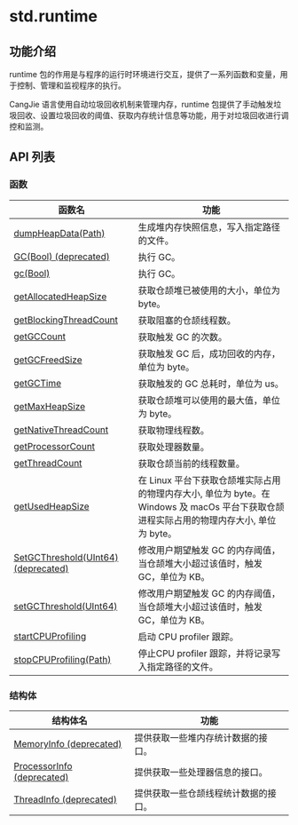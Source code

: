   
# std.runtime

## 功能介绍

runtime 包的作用是与程序的运行时环境进行交互，提供了一系列函数和变量，用于控制、管理和监视程序的执行。

CangJie 语言使用自动垃圾回收机制来管理内存，runtime 包提供了手动触发垃圾回收、设置垃圾回收的阈值、获取内存统计信息等功能，用于对垃圾回收进行调控和监测。

## API 列表

### 函数

函数名| 功能  
---|---  
[dumpHeapData\(Path\)](https://docs.cangjie-lang.cn/docs/1.0.1/libs/std/runtime/runtime_package_api/runtime_package_funcs.html#func-dumpheapdatapath)| 生成堆内存快照信息，写入指定路径的文件。  
[GC\(Bool\) \(deprecated\)](https://docs.cangjie-lang.cn/docs/1.0.1/libs/std/runtime/runtime_package_api/runtime_package_funcs.html#func-gcbool-deprecated)| 执行 GC。  
[gc\(Bool\)](https://docs.cangjie-lang.cn/docs/1.0.1/libs/std/runtime/runtime_package_api/runtime_package_funcs.html#func-gcbool)| 执行 GC。  
[getAllocatedHeapSize](https://docs.cangjie-lang.cn/docs/1.0.1/libs/std/runtime/runtime_package_api/runtime_package_funcs.html#func-getallocatedheapsize)| 获取仓颉堆已被使用的大小，单位为 byte。  
[getBlockingThreadCount](https://docs.cangjie-lang.cn/docs/1.0.1/libs/std/runtime/runtime_package_api/runtime_package_funcs.html#func-getblockingthreadcount)| 获取阻塞的仓颉线程数。  
[getGCCount](./libs/std/runtime/runtime_package_api/runtime_package_funcs.md)| 获取触发 GC 的次数。  
[getGCFreedSize](./libs/std/runtime/runtime_package_api/runtime_package_funcs.md)| 获取触发 GC 后，成功回收的内存，单位为 byte。  
[getGCTime](./libs/std/runtime/runtime_package_api/runtime_package_funcs.md)| 获取触发的 GC 总耗时，单位为 us。  
[getMaxHeapSize](https://docs.cangjie-lang.cn/docs/1.0.1/libs/std/runtime/runtime_package_api/runtime_package_funcs.html#func-getmaxheapsize)| 获取仓颉堆可以使用的最大值，单位为 byte。  
[getNativeThreadCount](https://docs.cangjie-lang.cn/docs/1.0.1/libs/std/runtime/runtime_package_api/runtime_package_funcs.html#func-getnativethreadcount)| 获取物理线程数。  
[getProcessorCount](https://docs.cangjie-lang.cn/docs/1.0.1/libs/std/runtime/runtime_package_api/runtime_package_funcs.html#func-getprocessorcount)| 获取处理器数量。  
[getThreadCount](https://docs.cangjie-lang.cn/docs/1.0.1/libs/std/runtime/runtime_package_api/runtime_package_funcs.html#func-getthreadcount)| 获取仓颉当前的线程数量。  
[getUsedHeapSize](https://docs.cangjie-lang.cn/docs/1.0.1/libs/std/runtime/runtime_package_api/runtime_package_funcs.html#func-getusedheapsize)| 在 Linux 平台下获取仓颉堆实际占用的物理内存大小, 单位为 byte。在 Windows 及 macOs 平台下获取仓颉进程实际占用的物理内存大小, 单位为 byte。  
[SetGCThreshold\(UInt64\) \(deprecated\)](https://docs.cangjie-lang.cn/docs/1.0.1/libs/std/runtime/runtime_package_api/runtime_package_funcs.html#func-setgcthresholduint64-deprecated)| 修改用户期望触发 GC 的内存阈值，当仓颉堆大小超过该值时，触发 GC，单位为 KB。  
[setGCThreshold\(UInt64\)](https://docs.cangjie-lang.cn/docs/1.0.1/libs/std/runtime/runtime_package_api/runtime_package_funcs.html#func-setgcthresholduint64)| 修改用户期望触发 GC 的内存阈值，当仓颉堆大小超过该值时，触发 GC，单位为 KB。  
[startCPUProfiling](https://docs.cangjie-lang.cn/docs/1.0.1/libs/std/runtime/runtime_package_api/runtime_package_funcs.html#func-startcpuprofiling)| 启动 CPU profiler 跟踪。  
[stopCPUProfiling\(Path\)](https://docs.cangjie-lang.cn/docs/1.0.1/libs/std/runtime/runtime_package_api/runtime_package_funcs.html#func-stopcpuprofilingpath)| 停止CPU profiler 跟踪，并将记录写入指定路径的文件。  
  
### 结构体

结构体名| 功能  
---|---  
[MemoryInfo \(deprecated\)](https://docs.cangjie-lang.cn/docs/1.0.1/libs/std/runtime/runtime_package_api/runtime_package_structs.html#struct-memoryinfo-deprecated)| 提供获取一些堆内存统计数据的接口。  
[ProcessorInfo \(deprecated\)](https://docs.cangjie-lang.cn/docs/1.0.1/libs/std/runtime/runtime_package_api/runtime_package_structs.html#struct-processorinfo-deprecated)| 提供获取一些处理器信息的接口。  
[ThreadInfo \(deprecated\)](https://docs.cangjie-lang.cn/docs/1.0.1/libs/std/runtime/runtime_package_api/runtime_package_structs.html#struct-threadinfo-deprecated)| 提供获取一些仓颉线程统计数据的接口。